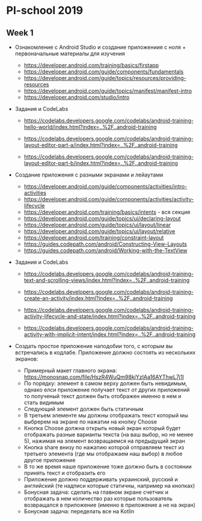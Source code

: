 # PI-school 2019

## Week 1
- Ознакомление с Android Studio и создание приложениия с ноля + первоначальные материалы для изучения
  
  - https://developer.android.com/training/basics/firstapp 
  - https://developer.android.com/guide/components/fundamentals
  - https://developer.android.com/guide/topics/resources/providing-resources
  - https://developer.android.com/guide/topics/manifest/manifest-intro 
  - https://developer.android.com/studio/intro
- Задания и CodeLabs
  - https://codelabs.developers.google.com/codelabs/android-training-hello-world/index.html?index=..%2F..android-training

  - https://codelabs.developers.google.com/codelabs/android-training-layout-editor-part-a/index.html?index=..%2F..android-training

  - https://codelabs.developers.google.com/codelabs/android-training-layout-editor-part-b/index.html?index=..%2F..android-training

- Создание приложения с разными экранами и лейаутами

  - https://developer.android.com/guide/components/activities/intro-activities
  - https://developer.android.com/guide/components/activities/activity-lifecycle
  - https://developer.android.com/training/basics/intents - вся секция
  - https://developer.android.com/guide/topics/ui/declaring-layout
  - https://developer.android.com/guide/topics/ui/layout/linear
  - https://developer.android.com/guide/topics/ui/layout/relative
  - https://developer.android.com/training/constraint-layout
  - https://guides.codepath.com/android/Constructing-View-Layouts
  - https://guides.codepath.com/android/Working-with-the-TextView

- Задания и CodeLabs
  - https://codelabs.developers.google.com/codelabs/android-training-text-and-scrolling-views/index.html?index=..%2F..android-training

  - https://codelabs.developers.google.com/codelabs/android-training-create-an-activity/index.html?index=..%2F..android-training

  - https://codelabs.developers.google.com/codelabs/android-training-activity-lifecycle-and-state/index.html?index=..%2F..android-training

  - https://codelabs.developers.google.com/codelabs/android-training-activity-with-implicit-intent/index.html?index=..%2F..android-training

- Создать простое приложение наподобии того, с которым вы встречались в кодлабе. Приложение должно состоять из нескольких экранов: 
  - Примерный макет главного экрана: https://monosnap.com/file/HszR4WuQm98kjYzIAa16AYThwL7j1l 
  - По порядку: элемент в самом верху должен быть невидимым, однако елси приложение получает текст от других приложений то полученый текст должен быть отображен именно в нем и стать видимым
  - Следующий элемент должен быть статичным
  - В третьем элементе мы должны отображать текст который мы выбререм на экране по нажатии на кнопку Choose 
  - Кнопка Choose должна открыть новый экран который будет отображать разные варианты текста (на ваш выбор, но не менее 5), нажимая на элемент возвращаемся на предыдущий экран
  - Кнопка share внизу по нажатию которой отправляем текст из третьего элемента (где мы отображаем наш выбор) в любое другое приложение
  - В то же время наше приложение тоже должно быть в состоянии принять текст и отобразить его
  - Приложение должно поддерживать украинский, русский и английский (те надписи которые статичны, например на кнопках)
  - Бонусная задача: сделать на главном экране счетчик и отображать в нем количество раз которые пользователь возвращался в приложение (именно в приложение а не на экран)
  - Бонусная задача: переделать все на Kotlin
